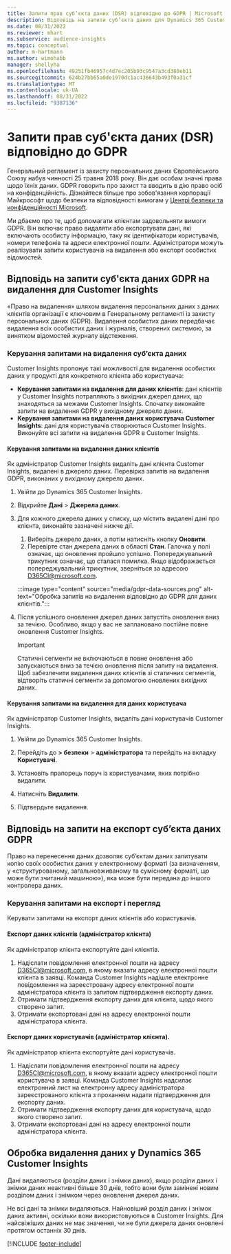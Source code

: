 ```yaml
---
title: Запити прав суб’єкта даних (DSR) відповідно до GDPR | Microsoft Docs
description: Відповідь на запити суб’єкта даних для Dynamics 365 Customer Insights.
ms.date: 08/31/2022
ms.reviewer: mhart
ms.subservice: audience-insights
ms.topic: conceptual
author: m-hartmann
ms.author: wimohabb
manager: shellyha
ms.openlocfilehash: 49251fb46957c4d7ec205b93c9547a3cd380eb11
ms.sourcegitcommit: 624b27bb65a0de1970dc1ac436643b493f0a31cf
ms.translationtype: MT
ms.contentlocale: uk-UA
ms.lasthandoff: 08/31/2022
ms.locfileid: "9387136"
---
```

# <a name="data-subject-rights-dsr-requests-under-gdpr"></a>Запити прав суб'єкта даних (DSR) відповідно до GDPR

Генеральний регламент із захисту персональних даних Європейського Союзу набув чинності 25 травня 2018 року. Він дає особам значні права щодо їхніх даних. GDPR говорить про захист та вводить в дію право осіб на конфіденційність. Дізнайтеся більше про зобов'язання корпорації Майкрософт щодо безпеки та відповідності вимогам у [Центрі безпеки та конфіденційності Microsoft](https://www.microsoft.com/trust-center).

Ми дбаємо про те, щоб допомагати клієнтам задовольняти вимоги GDPR. Він включає право видаляти або експортувати дані, які включають особисту інформацію, таку як ідентифікатори користувачів, номери телефонів та адреси електронної пошти. Адміністратори можуть реалізувати запити користувачів на видалення або експорт особистих відомостей.

## <a name="responding-to-gdpr-data-subject-delete-requests-for-customer-insights"></a>Відповідь на запити суб'єкта даних GDPR на видалення для Customer Insights

«Право на видалення» шляхом видалення персональних даних з даних клієнтів організації є ключовим в Генеральному регламенті із захисту персональних даних (GDPR). Видалення особистих даних передбачає видалення всіх особистих даних і журналів, створених системою, за винятком відомостей журналу відстеження.

### <a name="manage-data-subject-delete-requests"></a>Керування запитами на видалення суб’єкта даних

Customer Insights пропонує такі можливості для видалення особистих даних у продукті для конкретного клієнта або користувача:

- **Керування запитами на видалення для даних клієнтів**: дані клієнтів у Customer Insights потрапляють з вихідних джерел даних, що знаходяться за межами Customer Insights. Спочатку виконайте запити на видалення GDPR у вихідному джерело даних.
- **Керування запитами на видалення даних користувача Customer Insights**: дані для користувачів створюються Customer Insights. Виконуйте всі запити на видалення GDPR в Customer Insights.

#### <a name="manage-requests-to-delete-customer-data"></a>Керування запитами на видалення даних клієнтів

Як адміністратор Customer Insights видаліть дані клієнта Customer Insights, видалені в джерело даних. Перевірка запитів на видалення GDPR, виконаних у вихідному джерело даних.

1. Увійти до Dynamics 365 Customer Insights.

1. Відкрийте **Дані** > **Джерела даних**.

1. Для кожного джерела даних у списку, що містить видалені дані про клієнта, виконайте зазначені нижче дії.
   1. Виберіть джерело даних, а потім натисніть кнопку **Оновити**.
   1. Перевірте стан джерела даних в області **Стан**. Галочка у полі означає, що оновлення пройшло успішно. Попереджувальний трикутник означає, що сталася помилка. Якщо відображається попереджувальний трикутник, зверніться за адресою D365CI@microsoft.com.

   :::image type="content" source="media/gdpr-data-sources.png" alt-text="Обробка запитів на видалення відповідно до GDPR для даних клієнтів.":::

1. Після успішного оновлення джерел даних запустіть оновлення вниз за течією. Особливо, якщо у вас не заплановано постійне повне оновлення Customer Insights.

   > [!IMPORTANT]
   > Статичні сегменти не включаються в повне оновлення або запускаються вниз за течією оновлення після запиту на видалення. Щоб забезпечити видалення даних клієнтів зі статичних сегментів, відтворіть статичні сегменти за допомогою оновлених вихідних даних.

#### <a name="manage-delete-requests-for-user-data"></a>Керування запитами на видалення для даних користувача

Як адміністратор Customer Insights, видаліть дані користувачів Customer Insights.

1. Увійти до Dynamics 365 Customer Insights.

1. Перейдіть до **> безпеки** > **адміністратора** та перейдіть на вкладку **Користувачі**.

1. Установіть прапорець поруч із користувачами, яких потрібно видалити.

1. Натисніть **Видалити**.

1. Підтвердьте видалення.

## <a name="responding-to-gdpr-data-subject-export-requests"></a>Відповідь на запити на експорт суб’єкта даних GDPR

Право на перенесення даних дозволяє суб’єктам даних запитувати копію своїх особистих даних у електронному форматі (за визначенням, у «структурованому, загальновживаному та сумісному форматі, що може бути зчитаний машиною»), яка може бути передана до іншого контролера даних.

### <a name="manage-export-and-view-requests"></a>Керування запитами на експорт і перегляд

Керувати запитами на експорт даних клієнтів або користувачів.

#### <a name="export-customer-data-tenant-admin"></a>Експорт даних клієнтів (адміністратор клієнта)

Як адміністратор клієнта експортуйте дані клієнтів.

1. Надіслати повідомлення електронної пошти на адресу D365CI@microsoft.com, в якому вказати адресу електронної пошти клієнта в заявці. Команда Customer Insights надішле електронне повідомлення на зареєстровану адресу електронної пошти адміністратора клієнта із запитом підтвердження експорту даних.
2. Отримати підтвердження експорту даних для клієнта, щодо якого створено запит.
3. Отримати експортовані дані на адресу електронної пошти адміністратора клієнта.

#### <a name="export-user-data-tenant-admin"></a>Експорт даних користувачів (адміністратор клієнта).

Як адміністратор клієнта експортуйте дані користувачів.

1. Надіслати повідомлення електронної пошти на адресу D365CI@microsoft.com, в якому вказати адресу електронної пошти користувача в заявці. Команда Customer Insights надсилає електронний лист на електронну адресу адміністратора зареєстрованого клієнта з проханням надати підтвердження для експорту даних.
1. Отримати підтвердження експорту даних для користувача, щодо якого створено запит.
1. Отримати експортовані дані на адресу електронної пошти адміністратора клієнта.

## <a name="data-deletion-handling-in-dynamics-365-customer-insights"></a>Обробка видалення даних у Dynamics 365 Customer Insights

Дані видаляються (розділи даних і знімки даних), якщо розділи даних і знімки даних неактивні більше 30 днів, тобто вони були замінені новим розділом даних і знімком через оновлення джерел даних.

Не всі дані та знімки видаляються. Найновіший розділ даних і знімок даних активні, оскільки вони використовуються в Customer Insights. Для найсвіжіших даних не має значення, чи не були джерела даних оновлені протягом останніх 30 днів.

[!INCLUDE [footer-include](includes/footer-banner.md)]
